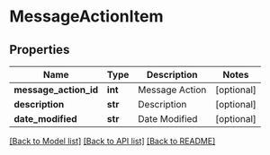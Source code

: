 # MessageActionItem

## Properties
Name | Type | Description | Notes
------------ | ------------- | ------------- | -------------
**message_action_id** | **int** | Message Action | [optional] 
**description** | **str** | Description | [optional] 
**date_modified** | **str** | Date Modified | [optional] 

[[Back to Model list]](../README.md#documentation-for-models) [[Back to API list]](../README.md#documentation-for-api-endpoints) [[Back to README]](../README.md)


